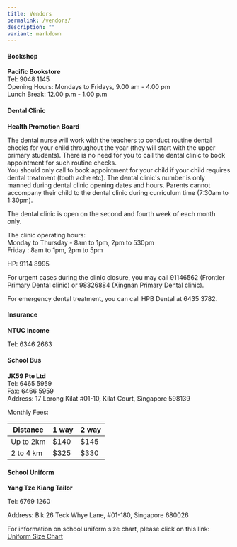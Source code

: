 ```yaml
---
title: Vendors
permalink: /vendors/
description: ""
variant: markdown
---
```

#### Bookshop
**Pacific Bookstore**<br>
Tel: 9048 1145<br>
Opening Hours: Mondays to Fridays, 9.00 am - 4.00 pm<br>
Lunch Break: 12.00 p.m - 1.00 p.m

#### Dental Clinic

**Health Promotion Board**<br>



The dental nurse will work with the teachers to conduct routine dental checks for your child throughout the year (they will start with the upper primary students). There is no need for you to call the dental clinic to book appointment for such routine checks.<br>
You should only call to book appointment for your child if your child requires dental treatment (tooth ache etc). The dental clinic's number is only manned during dental clinic opening dates and hours. Parents cannot accompany their child to the dental clinic during curriculum time (7:30am to 1:30pm).<br>

The dental clinic is open on the second and fourth week of each month only. 

The clinic operating hours:<br>
Monday to Thursday - 8am to 1pm, 2pm to 530pm<br>
Friday : 8am to 1pm, 2pm to 5pm

HP: 9114 8995<br>

For urgent cases during the clinic closure, you may call 91146562 (Frontier Primary Dental clinic) or 98326884 (Xingnan Primary Dental clinic).

For emergency dental treatment, you can call HPB Dental at 6435 3782.

#### Insurance

**NTUC Income**

Tel: 6346 2663

#### School Bus

**JK59 Pte Ltd**<br>
Tel: 6465 5959<br>
Fax: 6466 5959<br>
Address: 17 Lorong Kilat #01-10, Kilat Court, Singapore 598139

Monthly Fees:



| Distance | 1 way | 2 way |
| -------- | -------- | -------- |
| Up to 2km     | $140     | $145     |
| 2 to 4 km | $325 | $330 |



#### School Uniform

**Yang Tze Kiang Tailor**  
 
Tel: 6769 1260
 
Address: Blk 26 Teck Whye Lane, #01-180, Singapore 680026

For information on school uniform size chart, please click on this link: [Uniform Size Chart](https://www.yangtzekiang.com.sg/eshop/size-chart/)